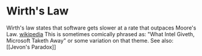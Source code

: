 # Wirth's Law
Wirth's law states that software gets slower at a rate that outpaces Moore's Law. 
[wikipedia](https://en.wikipedia.org/wiki/Wirth%27s_law)
This is sometimes comically phrased as: "What Intel Giveth, Microsoft Taketh Away" or some variation on that theme.
See also: [[Jevon's Paradox]]